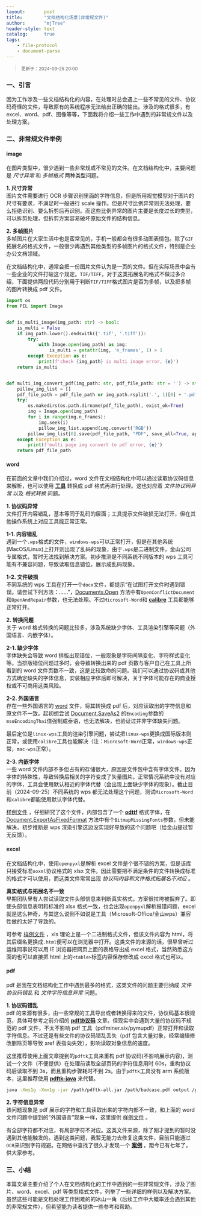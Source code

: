 ```yaml
---
layout:       post
title:        "文档结构化场景(非常规文件)"
author:       "mjTree"
header-style: text
catalog:      true
tags:
	- file-protocol
    - document-parse
---
```


><small>更新于：2024-09-25 20:00</small>


### 一、引言
因为工作涉及一些文档结构化的内容，在处理时总会遇上一些不常见的文件、协议码奇怪的文件，导致原有的系统程序无法给出正确的输出。涉及的格式很多，有 excel、word、pdf、图像等等，下面我将介绍一些工作中遇到的非常规文件以及处理方案。  


### 二、非常规文件举例
#### image
在图片类型中，很少遇到一些非常规或不常见的文件。在文档结构化中，主要问题是 _尺寸异常_ 和 _多帧格式_ 两种类型问题。  

**1. 尺寸异常**  
图片文件需要进行 OCR 步骤识别里面的字符信息，但是所用视觉模型对于图片的尺寸有要求，不满足时一般进行 scale 操作。但是尺寸比例异常则无法处理，要么拒绝识别、要么拆剪后再识别。而这些比例异常的图片主要是长度过长的类型，可以拆剪处理，但拆剪方案容易破坏原始文件的结构信息。  

**2. 多帧图片**  
多帧图片在大家生活中也是蛮常见的，手机一般都会有很多动图表情包。除了`GIF`拓展名的格式文件，一般很少再遇到其他类型的多帧图片的格式文件，特别是企业办公文档领域。  

在文档结构化中，通常会把一份图片文件认为是一页的文件。但在实际场景中会有一些企业的文件打破这个规定。`TIF/TIFF`，对于这类拓展名的格式不做过多介绍，下面提供两段代码分别用于判断`TIF/TIFF`格式图片是否为多帧，以及把多帧的图片转换成 pdf 文件。  

```python
import os
from PIL import Image


def is_multi_image(img_path: str) -> bool:
    is_multi = False
    if img_path.lower().endswith(('.tif', '.tiff')):
        try:
            with Image.open(img_path) as img:
                is_multi = getattr(img, 'n_frames', 1) > 1
        except Exception as e:
            print(f'check {img_path} is multi image error, {e}')
    return is_multi


def multi_img_convert_pdf(img_path: str, pdf_file_path: str = '') -> str:
    pillow_img_list = []
    pdf_file_path = pdf_file_path or img_path.rsplit('.', 1)[0] + '.pdf'
    try:
        os.makedirs(os.path.dirname(pdf_file_path), exist_ok=True)
        img = Image.open(img_path)
        for i in range(img.n_frames):
            img.seek(i)
            pillow_img_list.append(img.convert('RGB'))
        pillow_img_list[0].save(pdf_file_path, "PDF", save_all=True, append_images=pillow_img_list[1:])
    except Exception as e:
        print(f'multi page img convert to pdf error, {e}')
    return pdf_file_path
```


#### word
在前面的文章中我们介绍过，word 文件在文档结构化中可以通过读取协议码信息来解析，也可以使用 [**工具**](/2023/11/08/基于linux的通用格式转换) 转换成 pdf 格式再进行处理。这也对应着 _文件协议码异常_ 以及 _格式转换_ 问题。  

**1. 协议码异常**  
文件打开内容错乱，基本等同于乱码的层面；工具提示文件破损无法打开，但在其他操作系统上对应工具能正常正常。  

**1-1. 内容错乱**  
遇到一个`.wps`格式的文件，`windows-wps`可以正常打开，但是在其他系统(MacOS/Linux)上打开则出现了乱码的现象，由于`.wps`是二进制文件，金山公司专属格式，暂时无法找到解决方案。初步推测是不同系统不同版本的 wps 工具可能有不兼容问题，导致读取信息错位，展示成乱码现象。  

**1-2. 文件破损**  
不同系统的 wps 工具在打开一个`docx`文件，都提示“在试图打开文件时遇到错误。请尝试下列方法：......”，[Documents.Open](https://learn.microsoft.com/zh-cn/office/vba/api/word.documents.open) 方法中有`OpenConflictDocument`和`OpenAndRepair`参数，也无法处理。不过`Microsoft-Word`和 [**calibre**](https://calibre-ebook.com/) 工具都能够正常打开。  


**2. 转换问题**  
关于 word 格式转换的问题比较多，涉及系统缺少字体、工具渲染引擎等问题（外国语言、内嵌字体）。  

**2-1. 缺少字体**  
字体缺失会导致 word 排版出现错位，一般现象是字符间隔变化、字符样式变化等。当排版错位问题过多时，会导致转换出来的 pdf 页数与客户自己在工具上所看到的 word 文件页数不一致，这是比较致命的问题。我们可以通过协议码或其他方式确定缺失的字体信息，安装相应字体后即可解决，关于字体可能存在的商业授权或不可商用这类风险。  

**2-2. 外国语言**  
存在一些外国语言的 [word](/data/2024/thai.docx) 文件，将其转换成 pdf 后，对应读取出的字符信息和原文件不一致。起初想尝试 [Document.SaveAs2](https://learn.microsoft.com/zh-cn/office/vba/api/word.saveas2) 的`Encoding`参数的`msoEncodingThai`值强制成泰语，也无法解决，也验证过并非字体缺失问题。  

最后定位是`linux-wps`工具的渲染引擎问题，尝试把`linux-wps`更换成国际版本则正常，或使用`calibre`工具也能解决（注：`Microsoft-Word`正常，`windows-wps`正常，`mac-wps`正常）。  

**2-3. 内嵌字体**  
一些 word 文件内部不多但占有的存储很大，原因是文件包中含有字体文件。因为字体的特殊性，导致转换后相关的字符变成了矢量图片。正常情况系统中没有对应的字体，工具会使用默认相近的字体代替（会出现上面缺少字体的现象）。截止目前（2024-09-25）不同系统的 wps 都无法处理这个问题，测试`Microsoft-Word`和`calibre`都能使用默认字体代替。  

[样例文件](/data/2024/embedded_font.docx) ，仔细研究了这个文件，内部包含了一个 [**odttf**](https://www.wenjianbaike.com/odttf.html) 格式字体，在 [Document.ExportAsFixedFormat](https://learn.microsoft.com/zh-cn/office/vba/api/word.document.exportasfixedformat) 方法中有个`BitmapMissingFonts`参数，但未能解决，初步推断是 wps 渲染引擎这边没实现好导致的这个问题吧（给金山提过暂无反馈）。  


#### excel
在文档结构化中，使用`openpyxl`是解析 excel 文件是个很不错的方案，但是该库只接受标准`ooxml`协议格式的 xlsx 文件。因此需要把不满足条件的文件转换成标准的格式才可以使用，而这类文件常常出现 _协议码内容和文件格式拓展名不对应_ 。  

**真实格式与拓展名不一致**  
早期团队里有人尝试读取文件头部信息来判断真实格式，方案很拉垮被摒弃了。即使头部信息表明和标准的 xlsx 格式一致，也会出现`openpyxl`解析报错问题，excel 就是这么神奇，与其这么说倒不如说是工具（Microsoft-Office/金山wps）兼容性做的太好了导致的。  

可参考 [样例文件](/data/2024/html_excel.xls) ，xls 理论上是一个二进制格式文件，但该文件内容为 html，将其后缀名更换成`.html`便可以在浏览器中打开。这类文件的来源的话，很早曾听过运维同事说可以用 IE 浏览器把网页上面的表格导出成 excel 格式，当然熟悉这方面的也可以直接把 html 上的`<table>`标签内容保存修改成 excel 格式也可以。  


#### pdf
pdf 是我在文档结构化工作中遇到最多的格式，这类文件的问题主要归纳成 _文件协议码错乱_ 和 _文件字符信息异常_ 问题。  

**1. 协议码错乱**  
pdf 的来源有很多，由一些常规的工具导出或者转换得来的文件，协议码基本很规范，具体可参考之前介绍的 [**pdf协议码**](/2023/12/18/浅谈pdf协议码) 文章。但现实中会遇到大量的协议码不规范的 pdf 文件，不太不影响 pdf 工具（pdfminer.six/pymupdf）正常打开和读取字符信息。不过还是有些文件的协议码错乱丢失（pdf 包含大量对象，经常编辑修改删除页等导致 xref 表指向失效），影响读取对象信息的速度。  

这里推荐使用上面文章提到的`pdftk`工具来重构 pdf 协议码(不影响展示内容)，测试一个文件（不便提供）在处理前读取全部页码的字符信息用时 60s，重构协议码后读取不到 3s，而且重构步骤耗时不到 2s。由于`pdftk`工具没有 arm 系统版本，这里推荐使用 [**pdftk-java**](https://gitlab.com/pdftk-java/pdftk) 来代替。  

```bash
java -Xms1g -Xmx1g -jar /path/pdftk-all.jar /path/badcase.pdf output /path/new.pdf
```

**2. 字符信息异常**  
该问题现象是 pdf 展示的字符和工具读取出来的字符内部不一致，和上面的 word 文件问题中提到的“外国语言”现象一样，这里提供 [样例文件](/data/2024/thai.pdf) 。  

有全部字符都不对应，有局部字符不对应。这类文件来源，除了刚才提到的暂时没遇到其他能触发的。遇到这类问题，我暂无能力去修复这类文件，目前只能通过`OCR`来识别字符规避。在网络中查找了很久才发现一个 [**案例**](https://github.com/yunhailuo/miscellaneous/blob/master/浅谈pdf乱码.md) ，距今已有七年了，供大家参考。  


### 三、小结
本篇文章主要介绍了个人在文档结构化的工作中遇到的一些非常规文件，涉及了图片、word、excel、pdf 等类型格式文件，列举了一些详细的样例以及解决方案。虽然这些可能是文档处理工作困难的的冰山一角（后续工作中大概率还会遇到其他的非常规文件），但希望能为读者提供一些参考和帮助。  

